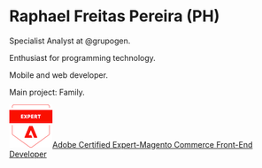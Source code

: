 # Raphael Freitas Pereira (PH) 

Specialist Analyst at @grupogen.

Enthusiast for programming technology.

Mobile and web developer.

Main project: Family.

![Magento Commerce Front-End Badges](https://raw.githubusercontent.com/phaelfp/phaelfp/main/adobe-certified-expert-magento-commerce-front-end-developer-78.png)[Adobe Certified Expert-Magento Commerce Front-End Developer](https://www.youracclaim.com/badges/1ce9e22f-e2dd-4afb-a647-1e1fe66947b2/public_url "Magento Commerce Front-End Developer")
